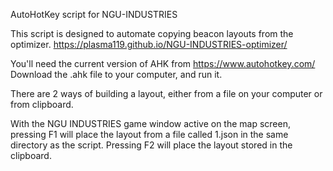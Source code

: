AutoHotKey script for NGU-INDUSTRIES

This script is designed to automate copying beacon layouts from the optimizer.
https://plasma119.github.io/NGU-INDUSTRIES-optimizer/

You'll need the current version of AHK from https://www.autohotkey.com/
Download the .ahk file to your computer, and run it.

There are 2 ways of building a layout, either from a file on your computer or from clipboard.

With the NGU INDUSTRIES game window active on the map screen, pressing F1 will place the layout from a file called 1.json in the same directory as the script.
Pressing F2 will place the layout stored in the clipboard.

